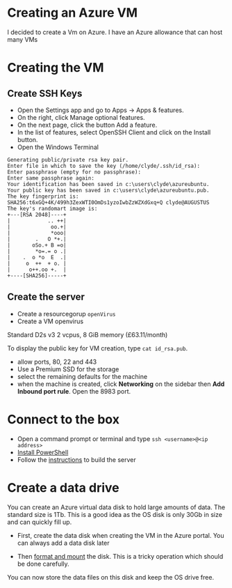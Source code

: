 # Creating an Azure VM
I decided to create a Vm on Azure.  I have an Azure allowance that can host many VMs

# Creating the VM
## Create SSH Keys

- Open the Settings app and go to Apps -> Apps & features.
- On the right, click Manage optional features.
- On the next page, click the button Add a feature.
- In the list of features, select OpenSSH Client and click on the Install button.
- Open the Windows Terminal
```C:\Users\clyde\.ssh> ssh-keygen
Generating public/private rsa key pair.
Enter file in which to save the key (/home/clyde/.ssh/id_rsa): 
Enter passphrase (empty for no passphrase):
Enter same passphrase again:
Your identification has been saved in c:\users\clyde\azureubuntu.
Your public key has been saved in c:\users\clyde\azureubuntu.pub.
The key fingerprint is:
SHA256:t6xGQ+4K/499h3ZexWTI0OmDs1yzoIwbZzWZXdGxq+Q clyde@AUGUSTUS
The key's randomart image is:
+---[RSA 2048]----+
|            .. ++|
|             oo.+|
|             *ooo|
|        .   O *+.|
|       oSo.+ B =o|
|        *o=.= o .|
|    .  o *o  E  .|
|     o  ++  + o. |
|      o++.oo +.  |
+----[SHA256]-----+
```

## Create the server
- Create a resourcegorup `openVirus`
- Create a VM openvirus

Standard D2s v3
2 vcpus, 8 GiB memory (£63.11/month)

To display the public key for VM creation, type `cat id_rsa.pub`.

- allow ports, 80, 22 and 443
- Use a Premium SSD for the storage
- select the remaining defaults for the machine
- when the machine is created, click **Networking** on the sidebar then **Add Inbound port rule**. Open the 8983 port.
# Connect to the box
- Open a command prompt or terminal and type `ssh <username>@<ip address>`
- [Install PowerShell](https://linuxhint.com/install_powershell_ubuntu/)
- Follow the [instructions](instructions.md) to build the server

# Create a data drive
You can create an Azure virtual data disk to hold large amounts of data.  The standard size is 1Tb.  This is a good idea as the OS disk is only 30Gb in size and can quickly fill up.

- First, create the data disk when creating the VM in the Azure portal.  You can always add a data disk later

- Then [format and mount](https://docs.microsoft.com/en-us/azure/virtual-machines/linux/attach-disk-portal) the disk.  This is a tricky operation which should be done carefully.

You can now store the data files on this disk and keep the OS drive free.

